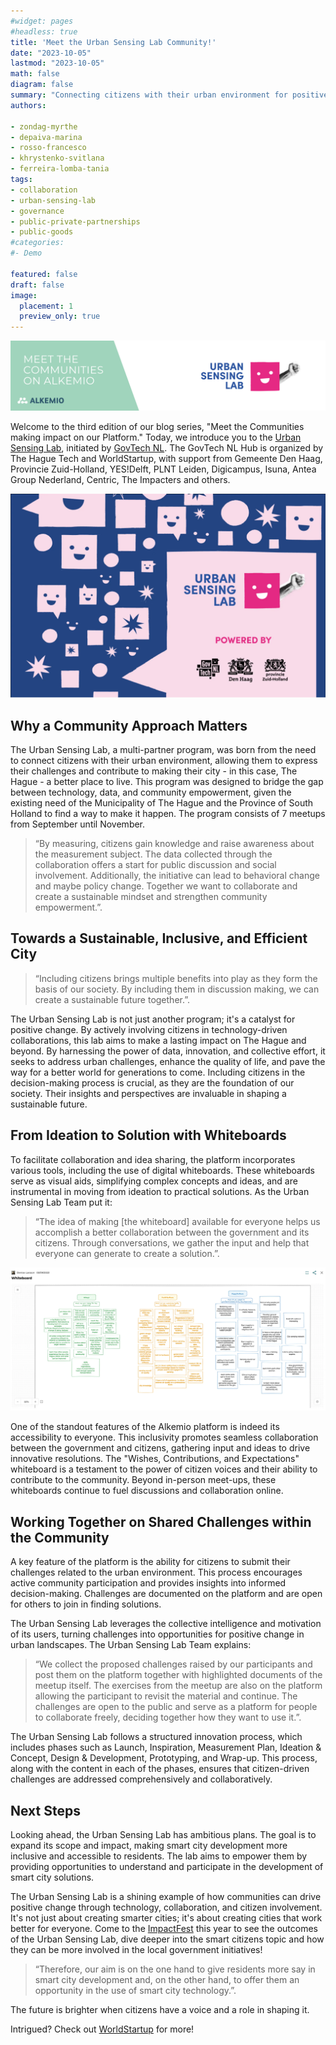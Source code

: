 ```yaml
---
#widget: pages
#headless: true
title: 'Meet the Urban Sensing Lab Community!'
date: "2023-10-05"
lastmod: "2023-10-05"
math: false
diagram: false
summary: "Connecting citizens with their urban environment for positive change"
authors:

- zondag-myrthe
- depaiva-marina
- rosso-francesco
- khrystenko-svitlana
- ferreira-lomba-tania
tags:
- collaboration
- urban-sensing-lab
- governance
- public-private-partnerships
- public-goods
#categories:
#- Demo

featured: false
draft: false
image:
  placement: 1
  preview_only: true
---
```


![](./header.png)

Welcome to the third edition of our blog series, "Meet the Communities making impact on our Platform." Today, we introduce you to the [Urban Sensing Lab](https://www.meetup.com/urban-sensing-lab/), initiated by [GovTech NL](https://www.govtechnl.nl/). The GovTech NL Hub is organized by The Hague Tech and WorldStartup, with support from Gemeente Den Haag, Provincie Zuid-Holland, YES!Delft, PLNT Leiden, Digicampus, Isuna, Antea Group Nederland, Centric, The Impacters and others.

![](./urban-sensing-lab.png.webp)
 
## Why a Community Approach Matters 

The Urban Sensing Lab, a multi-partner program, was born from the need to connect citizens with their urban environment, allowing them to express their challenges and contribute to making their city - in this case, The Hague - a better place to live. This program was designed to bridge the gap between technology, data, and community empowerment, given the existing need of the Municipality of The Hague and the Province of South Holland to find a way to make it happen. The program consists of 7 meetups from September until November.

> “By measuring, citizens gain knowledge and raise awareness about the measurement subject. The data collected through the collaboration offers a start for public discussion and social involvement. Additionally, the initiative can lead to behavioral change and maybe policy change. Together we want to collaborate and create a sustainable mindset and strengthen community empowerment.”.

## Towards a Sustainable, Inclusive, and Efficient City 

> “Including citizens brings multiple benefits into play as they form the basis of our society. By including them in discussion making, we can create a sustainable future together.”.

The Urban Sensing Lab is not just another program; it's a catalyst for positive change. By actively involving citizens in technology-driven collaborations, this lab aims to make a lasting impact on The Hague and beyond. By harnessing the power of data, innovation, and collective effort, it seeks to address urban challenges, enhance the quality of life, and pave the way for a better world for generations to come. Including citizens in the decision-making process is crucial, as they are the foundation of our society. Their insights and perspectives are invaluable in shaping a sustainable future.

## From Ideation to Solution with Whiteboards

To facilitate collaboration and idea sharing, the platform incorporates various tools, including the use of digital whiteboards. These whiteboards serve as visual aids, simplifying complex concepts and ideas, and are instrumental in moving from ideation to practical solutions. As the Urban Sensing Lab Team put it:

> “The idea of making [the whiteboard] available for everyone helps us accomplish a better collaboration between the government and its citizens. Through conversations, we gather the input and help that everyone can generate to create a solution.”.

![](./whiteboard.png.webp)

One of the standout features of the Alkemio platform is indeed its accessibility to everyone. This inclusivity promotes seamless collaboration between the government and citizens, gathering input and ideas to drive innovative resolutions. The "Wishes, Contributions, and Expectations" whiteboard is a testament to the power of citizen voices and their ability to contribute to the community. Beyond in-person meet-ups, these whiteboards continue to fuel discussions and collaboration online.

## Working Together on Shared Challenges within the Community

A key feature of the platform is the ability for citizens to submit their challenges related to the urban environment. This process encourages active community participation and provides insights into informed decision-making. Challenges are documented on the platform and are open for others to join in finding solutions. 
 
The Urban Sensing Lab leverages the collective intelligence and motivation of its users, turning challenges into opportunities for positive change in urban landscapes. The Urban Sensing Lab Team explains:

> “We collect the proposed challenges raised by our participants and post them on the platform together with highlighted documents of the meetup itself.  The exercises from the meetup are also on the platform allowing the participant to revisit the material and continue. The challenges are open to the public and serve as a platform for people to collaborate freely, deciding together how they want to use it.”.

The Urban Sensing Lab follows a structured innovation process, which includes phases such as Launch, Inspiration, Measurement Plan, Ideation & Concept, Design & Development, Prototyping, and Wrap-up. This process, along with the content in each of the phases, ensures that citizen-driven challenges are addressed comprehensively and collaboratively.

## Next Steps

Looking ahead, the Urban Sensing Lab has ambitious plans. The goal is to expand its scope and impact, making smart city development more inclusive and accessible to residents. The lab aims to empower them by providing opportunities to understand and participate in the development of smart city solutions.

The Urban Sensing Lab is a shining example of how communities can drive positive change through technology, collaboration, and citizen involvement. It's not just about creating smarter cities; it's about creating cities that work better for everyone. Come to the [ImpactFest](https://www.impactfest.nl) this year to see the outcomes of the Urban Sensing Lab, dive deeper into the smart citizens topic and how they can be more involved in the local government initiatives!

> “Therefore, our aim is on the one hand to give residents more say in smart city development and, on the other hand, to offer them an opportunity in the use of smart city technology.”.

The future is brighter when citizens have a voice and a role in shaping it.  
 
 Intrigued? Check out [WorldStartup](https://www.worldstartup.co/stories/meet-the-urban-sensing-lab-community) for more!